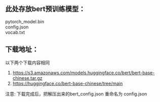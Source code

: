 ## 此处存放bert预训练模型：  
pytorch_model.bin  
config.json  
vocab.txt  


## 下载地址：  
以下两个下载内容相同
1. https://s3.amazonaws.com/models.huggingface.co/bert/bert-base-chinese.tar.gz  
2. https://huggingface.co/bert-base-chinese/tree/main

注意: 下载完成后，把解压出来的bert_config.json 重命名为 config.json
